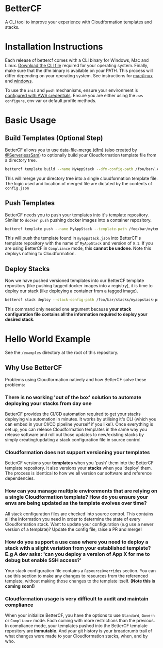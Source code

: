 # BetterCF

A CLI tool to improve your experience with Cloudformation templates and stacks.

# Installation Instructions

Each release of bettercf comes with a CLI binary for Windows, Mac and Linux. [Download the CLI file](https://github.com/ServerlessSam/bettercf/releases) required for your operating system. Finally, make sure that the dfm binary is available on your PATH. This process will differ depending on your operating system. See instructions for [mac/linux](https://stackoverflow.com/questions/14637979/how-to-permanently-set-path-on-linux-unix) and [windows](https://stackoverflow.com/questions/1618280/where-can-i-set-path-to-make-exe-on-windows).

To use the `init` and `push` mechanisms, ensure your environment is [configured with AWS credentials](https://boto3.amazonaws.com/v1/documentation/api/latest/guide/credentials.html). Ensure you are either using the `aws configure`, env var or default profile methods.

# Basic Usage

## Build Templates (Optional Step)
BetterCF allows you to use [data-file-merge (dfm)](https://github.com/ServerlessSam/data-file-merge) (also created by [@ServerlessSam](https://github.com/ServerlessSam)) to optionally build your Cloudformation template file from a directory tree.

```bash
bettercf template build --name MyAppStack --dfm-config-path /foo/bar/.dfm/config.json --dfm-root-path /foo/bar/mytemplates 
```
This will merge your directory tree into a single cloudformation template file. The logic used and location of merged file are dictated by the contents of `config.json`

## Push Templates
BetterCF needs you to push your templates into it's template repository. Similar to `docker push` pushing docker images into a container repository.

```bash
bettercf template push --name MyAppStack --template-path /foo/bar/mytemplates/myappstack.json --template-version 0.1
```

This will push the template found in `myappstack.json` into BetterCF's template repository with the name of `MyAppStack` and version of `0.1`. If you are using BetterCF in `Compliance` mode, this **cannot be undone**. Note this deploys nothing to Cloudformation.

## Deploy Stacks
Now we have pushed versioned templates into our BetterCF template repository (like pushing tagged docker images into a registry), it is time to deploy our stack (like deploying a container from a tagged image).

```bash
bettercf stack deploy --stack-config-path /foo/bar/stacks/myappstack-production.json
```

This command only needed one argument because **your stack configuration file contains all the information required to deploy your desired stack**.
# Hello World Example

See the `/examples` directory at the root of this repository.

## Why Use BetterCF

Problems using Cloudformation natively and how BetterCF solve these problems:
### There is no working 'out of the box' solution to automate deploying your stacks from day one

BetterCF provides the CI/CD automation required to get your stacks deploying via automation in minutes. It works by utilising it's CLI (which you can embed in your CI/CD pipeline yourself if you like!). Once everything is set up, you can release Cloudformation templates in the same way you release software and roll out those updates to new/existing stacks by simply creating/updating a stack configuration file in source control.
  
### Cloudformation does not support versioning your templates

BetterCF versions your **templates** when you 'push' them into the BetterCF template repository. It also versions your **stacks** when you 'deploy' them. The process is identical to how we all version our software and reference dependencies.
  
### How can you manage multiple environments that are relying on a single Cloudformation template? How do you ensure your envs are being updated as the template evolves over time?

All stack configuration files are checked into source control. This contains all the information you need in order to determine the state of every Cloudformation stack. Want to update your configuration (e.g use a newer version of a template)? Update the config file, raise a PR and merge!
  
### How do you support a use case where you need to deploy a stack with a slight variation from your established template? E.g A dev asks: 'can you deploy a version of App X for me to debug but enable SSH access?'

Your stack configuration file contains a `ResourceOverrides` section. You can use this section to make any changes to resources from the referenced template, without making those changes to the template itself. **(Note this is coming soon!)**
  
### Cloudformation usage is very difficult to audit and maintain compliance

When your initialize BetterCF, you have the options to use `Standard`, `Govern` or `Compliance` mode. Each coming with more restrictions than the previous. In compliance mode, your templates pushed into the BetterCF template repository are **immutable**. And your git history is your breadcrumb trail of what changes were made to your Cloudformation stacks, when, and by who.

